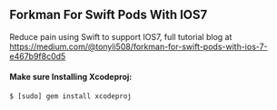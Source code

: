 ## Forkman For Swift Pods With IOS7


Reduce pain using Swift to support IOS7, full tutorial
blog at https://medium.com/@tonyli508/forkman-for-swift-pods-with-ios-7-e467b9f8c0d5


#### Make sure Installing Xcodeproj:

	$ [sudo] gem install xcodeproj



